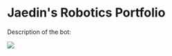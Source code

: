 # Jaedin's Robotics Portfolio

Description of the bot:


![](https://github-production-user-asset-6210df.s3.amazonaws.com/142936402/263374798-634b4432-265c-4e1c-9d37-08dae88b453b.jpeg)
